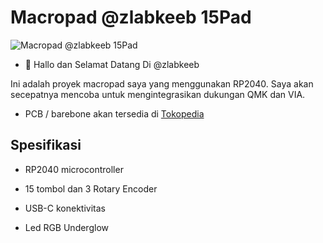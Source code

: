 # Macropad @zlabkeeb 15Pad

![Macropad @zlabkeeb 15Pad](https://i.imgur.com/E5Ajv0fh.jpeg)

- 👋 Hallo dan Selamat Datang Di @zlabkeeb

Ini adalah proyek macropad saya yang menggunakan RP2040. Saya akan secepatnya mencoba untuk mengintegrasikan dukungan QMK dan VIA.

- PCB / barebone akan tersedia di [Tokopedia](https://www.tokopedia.com/zahranetid)

## Spesifikasi

- RP2040 microcontroller

- 15 tombol dan 3 Rotary Encoder

- USB-C konektivitas

- Led RGB Underglow
